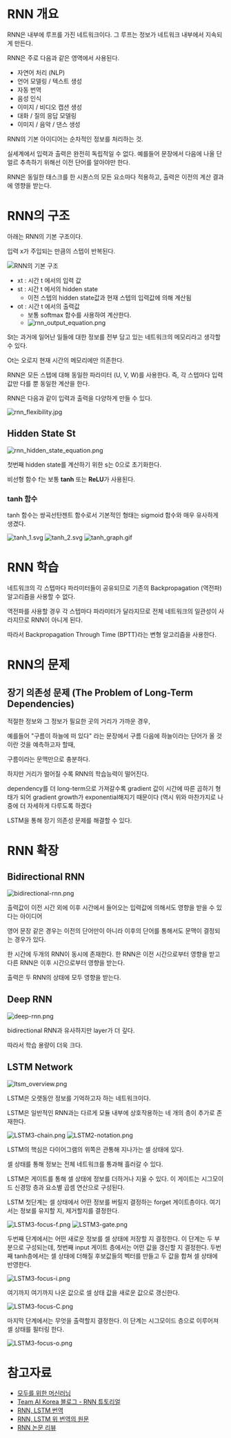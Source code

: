 # RNN 개요

RNN은 내부에 루프를 가진 네트워크이다.
그 루프는 정보가 네트워크 내부에서 지속되게 만든다.

RNN은 주로 다음과 같은 영역에서 사용된다.

- 자연어 처리 (NLP)
- 언어 모델링 / 텍스트 생성
- 자동 번역
- 음성 인식
- 이미지 / 비디오 캡션 생성
- 대화 / 질의 응답 모델링
- 이미지 / 음악 / 댄스 생성

RNN의 기본 아이디어는 순차적인 정보를 처리하는 것.

실세계에서 입력과 출력은 완전히 독립적일 수 없다. 예를들어 문장에서 다음에 나올 단얼르 추측하기 위해선 이전 단어를 알아야만 한다.

RNN은 동일한 태스크를 한 시퀀스의 모든 요소마다 적용하고, 출력은 이전의 계산 결과에 영향을 받는다.

# RNN의 구조

아래는 RNN의 기본 구조이다.

입력 x가 주입되는 만큼의 스텝이 반복된다.

![RNN의 기본 구조](image/rnn.jpg)

- xt : 시간 t 에서의 입력 값 
- st : 시간 t 에서의 hidden state
    - 이전 스텝의 hidden state값과 현재 스텝의 입력값에 의해 계산됨
- ot : 시간 t 에서의 출력값
    - 보통 softmax 함수를 사용하여 계산한다.
    - ![rnn_output_equation.png](image/rnn_output_equation.png)


St는 과거에 일어난 일들에 대한 정보를 전부 담고 있는 네트워크의 메모리라고 생각할 수 있다.

Ot는 오로지 현재 시간의 메모리에만 의존한다.

RNN은 모든 스텝에 대해 동일한 파라미터 (U, V, W)를 사용한다. 즉, 각 스텝마다 입력값만 다를 뿐 동일한 계산을 한다.

RNN은 다음과 같이 입력과 출력을 다양하게 만들 수 있다.

![rnn_flexibility.jpg](image/rnn_flexibility.jpg)

## Hidden State **St**

![rnn_hidden_state_equation.png](image/rnn_hidden_state_equation.png)

첫번째 hidden state를 계산하기 위한 s는 0으로 초기화한다.

비선형 함수 f는 보통 **tanh** 또는 **ReLU**가 사용된다.

### tanh 함수

tanh 함수는 쌍곡선탄젠트 함수로서 기본적인 형태는 sigmoid 함수와 매우 유사하게 생겼다.

![tanh_1.svg](image/tanh_1.svg)
![tanh_2.svg](image/tanh_2.svg)
![tanh_graph.gif](image/tanh_graph.gif)

# RNN 학습

네트워크의 각 스텝마다 파라미터들이 공유되므로 기존의 Backpropagation (역전파) 알고리즘을 사용할 수 없다.

역전파를 사용할 경우 각 스텝마다 파라미터가 달라지므로 전체 네트워크의 일관성이 사라지므로 RNN이 아니게 된다.

따라서 Backpropagation Through Time (BPTT)라는 변형 알고리즘을 사용한다.

# RNN의 문제

## 장기 의존성 문제 (The Problem of Long-Term Dependencies)

적절한 정보와 그 정보가 필요한 곳의 거리가 가까운 경우, 

예를들어 "구름이 하늘에 떠 있다" 라는 문장에서 구름 다음에 하늘이라는 단어가 올 것이란 것을 예측하고자 할때, 

구름이라는 문맥만으로 충분하다.

하지만 거리가 멀어질 수록 RNN의 학습능력이 떨어진다.

dependency를 더 long-term으로 가져갈수록 gradient 값이 시간에 따른 곱하기 형태가 되어 gradient growth가 exponential해지기 때문이다 (역시 위와 마찬가지로 나중에 더 자세하게 다루도록 하겠다

LSTM을 통해 장기 의존성 문제를 해결할 수 있다.

# RNN 확장

## Bidirectional RNN

![bidirectional-rnn.png](image/bidirectional-rnn.png)

출력값이 이전 시간 외에 이후 시간에서 들어오는 입력값에 의해서도 영향을 받을 수 있다는 아이디어

영어 문장 같은 경우는 이전의 단어만이 아니라 이후의 단어를 통해서도 문맥이 결정되는 경우가 있다.

한 시간에 두개의 RNN이 동시에 존재한다.
한 RNN은 이전 시간으로부터 영향을 받고 다른 RNN은 이후 시간으로부터 영향을 받는다.

출력은 두 RNN의 상태에 모두 영향을 받는다.

## Deep RNN

![deep-rnn.png](image/deep-rnn.png)

bidirectional RNN과 유사하지만 layer가 더 깊다.

따라서 학습 용량이 더욱 크다.

## LSTM Network

![ltsm_overview.png](image/ltsm_overview.png)

LSTM은 오랫동안 정보를 기억하고자 하는 네트워크이다. 

LSTM은 일반적인 RNN과는 다르게 모듈 내부에 상호작용하는 네 개의 층이 추가로 존재한다.

![LSTM3-chain.png](image/LSTM3-chain.png)
![LSTM2-notation.png](image/LSTM2-notation.png)


LSTM의 핵심은 다이어그램의 위쪽은 관통해 지나가는 셀 상태에 있다.

셀 상태를 통해 정보는 전체 네트워크를 통과해 흘러갈 수 있다.

LSTM은 게이트를 통해 셀 상태에 정보를 더하거나 지울 수 있다. 이 게이트는 시그모이드 신경망 층과 요소별 곱셈 연산으로 구성된다.

LSTM 첫단계는 셀 상태에서 어떤 정보를 버릴지 결정하는 forget 게이트층이다. 
여기서는 정보를 유지할 지, 제거할지를 결정한다.

![LSTM3-focus-f.png](image/LSTM3-focus-f.png)
![LSTM3-gate.png](image/LSTM3-gate.png)

두번째 단계에서는 어떤 새로운 정보를 셀 상태에 저장할 지 결정한다. 이 단계는 두 부분으로 구성되는데, 
첫번째 input 게이트 층에서는 어떤 값을 갱신할 지 결정한다. 두번째 tanh층에서는 셀 상태에 더해질 후보값들의 벡터를 만들고 두 값을 합쳐 셀 상태에 반영한다.

![LSTM3-focus-i.png](image/LSTM3-focus-i.png)

여기까지 여기까지 나온 값으로 셀 상태 값을 새로운 값으로 갱신한다.

![LSTM3-focus-C.png](image/LSTM3-focus-C.png)

마지막 단계에서는 무엇을 출력할지 결정한다.
이 단계는 시그모이드 층으로 이루어져 셀 상태를 필터링 한다.

![LSTM3-focus-o.png](image/LSTM3-focus-o.png)

# 참고자료

- [모두를 위한 머신러닝](https://hunkim.github.io/ml/)
- [Team AI Korea 블로그 -  RNN 튜토리얼](https://aikorea.org/blog/rnn-tutorial-1/)
- [RNN, LSTM 번역](http://whydsp.org/280)
- [RNN, LSTM 위 번역의 원문](http://colah.github.io/posts/2015-08-Understanding-LSTMs/)
- [RNN 논문 리뷰](http://sanghyukchun.github.io/89/)
